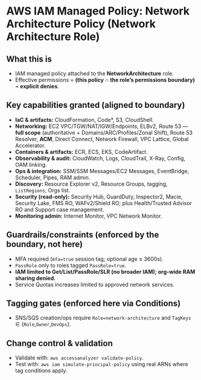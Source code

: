 # AWS IAM Managed Policy: Network Architecture Policy (Network Architecture Role)

## What this is

* IAM managed policy attached to the **NetworkArchitecture** role.
* Effective permissions = **(this policy ∩ the role’s permissions boundary) − explicit denies**.

## Key capabilities granted (aligned to boundary)

* **IaC & artifacts:** CloudFormation, Code\*, S3, CloudShell.
* **Networking:** EC2 VPC/TGW/NAT/IGW/Endpoints, ELBv2, Route 53 — **full scope** (authoritative + Domains/ARC/Profiles/Zonal Shift), Route 53 Resolver, **ACM**, Direct Connect, Network Firewall, VPC Lattice, Global Accelerator.
* **Containers & artifacts:** ECR, ECS, EKS, CodeArtifact.
* **Observability & audit:** CloudWatch, Logs, CloudTrail, X-Ray, Config, OAM linking.
* **Ops & integration:** SSM/SSM Messages/EC2 Messages, EventBridge, Scheduler, Pipes, RAM admin.
* **Discovery:** Resource Explorer v2, Resource Groups, tagging, `ListRegions`, Orgs list.
* **Security (read-only):** Security Hub, GuardDuty, Inspector2, Macie, Security Lake, FMS RO, WAFv2/Shield RO; plus Health/Trusted Advisor RO and Support case management.
* **Monitoring admin:** Internet Monitor, VPC Network Monitor.

## Guardrails/constraints (enforced by the boundary, not here)

* MFA required (`mfa=true` session tag; optional age ≤ 3600s).
* `PassRole` only to roles tagged `PassRole=true`.
* **IAM limited to Get/List/PassRole/SLR (no broader IAM); org-wide RAM sharing denied.**
* Service Quotas increases limited to approved network services.

## Tagging gates (enforced here via Conditions)

* SNS/SQS creation/ops require `Role=network-architecture` and `TagKeys` ∈ {`Role`,`Owner`,`DevOps`}.

## Change control & validation

* Validate with: `aws accessanalyzer validate-policy`.
* Test with: `aws iam simulate-principal-policy` using real ARNs where tag conditions apply.
